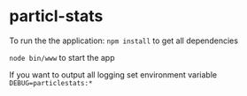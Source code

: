 # particl-stats

To run the the application:
`npm install` to get all dependencies

`node bin/www` to start the app

If you want to output all logging set environment variable `DEBUG=particlestats:*`
